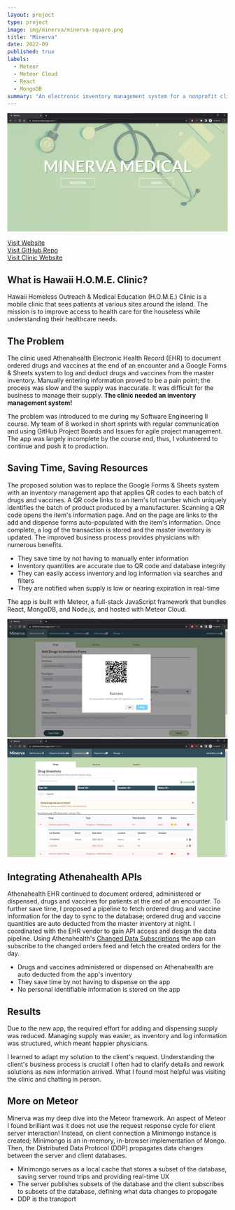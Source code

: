 ```yaml
---
layout: project
type: project
image: img/minerva/minerva-square.png
title: "Minerva"
date: 2022-09
published: true
labels:
  - Meteor
  - Meteor Cloud
  - React
  - MongoDB
summary: "An electronic inventory management system for a nonprofit clinic."
---
```


<img class="img-fluid" src="../img/minerva/minerva-home-page.png">

[Visit Website](https://minerva.meteorapp.com/)  
[Visit GitHub Repo](https://github.com/guanhongl/minerva-matrp)  
[Visit Clinic Website](https://sites.google.com/view/hawaiihomeproject/about)  

## What is Hawaii H.O.M.E. Clinic?

Hawaii Homeless Outreach & Medical Education (H.O.M.E.) Clinic is a mobile clinic that sees patients at various sites around the island. The mission is to improve access to health care for the houseless while understanding their healthcare needs. 

## The Problem

The clinic used Athenahealth Electronic Health Record (EHR) to document ordered drugs and vaccines at the end of an encounter and a Google Forms & Sheets system to log and deduct drugs and vaccines from the master inventory. Manually entering information proved to be a pain point; the process was slow and the supply was inaccurate. It was difficult for the business to manage their supply. **The clinic needed an inventory management system!** 

The problem was introduced to me during my Software Engineering II course. My team of 8 worked in short sprints with regular communication and using GitHub Project Boards and Issues for agile project management. The app was largely incomplete by the course end, thus, I volunteered to continue and push it to production. 

## Saving Time, Saving Resources

The proposed solution was to replace the Google Forms & Sheets system with an inventory management app that applies QR codes to each batch of drugs and vaccines. A QR code links to an item's lot number which uniquely identifies the batch of product produced by a manufacturer. Scanning a QR code opens the item's information page. And on the page are links to the add and dispense forms auto-populated with the item's information. Once complete, a log of the transaction is stored and the master inventory is updated. The improved business process provides physicians with numerous benefits. 

- They save time by not having to manually enter information
- Inventory quantities are accurate due to QR code and database integrity
- They can easily access inventory and log information via searches and filters
- They are notified when supply is low or nearing expiration in real-time

The app is built with Meteor, a full-stack JavaScript framework that bundles React, MongoDB, and Node.js, and hosted with Meteor Cloud. 

<div class="container text-center">
  <div class="row">
    <div class="col">
      <img src="../img/minerva/minerva-qr-code.png" class="img-fluid">
    </div>
    <div class="col">
      <img src="../img/minerva/minerva-log-page.png" class="img-fluid">
    </div>
  </div>
</div>

## Integrating Athenahealth APIs

Athenahealth EHR continued to document ordered, administered or dispensed, drugs and vaccines for patients at the end of an encounter. To further save time, I proposed a pipeline to fetch ordered drug and vaccine information for the day to sync to the database; ordered drug and vaccine quantities are auto deducted from the master inventory at night. I coordinated with the EHR vendor to gain API access and design the data pipeline. Using Athenahealth's [Changed Data Subscriptions](https://docs.athenahealth.com/api/guides/changed-data-subscriptions) the app can subscribe to the changed orders feed and fetch the created orders for the day. 

- Drugs and vaccines administered or dispensed on Athenahealth are auto deducted from the app's inventory
- They save time by not having to dispense on the app
- No personal identifiable information is stored on the app

## Results

Due to the new app, the required effort for adding and dispensing supply was reduced. Managing supply was easier, as inventory and log information was structured, which meant happier physicians. 

I learned to adapt my solution to the client's request. Understanding the client's business process is crucial! I often had to clarify details and rework solutions as new information arrived. What I found most helpful was visiting the clinic and chatting in person. 

## More on Meteor

Minerva was my deep dive into the Meteor framework. An aspect of Meteor I found brilliant was it does not use the request response cycle for client server interaction! Instead, on client connection a Minimongo instance is created; Minimongo is an in-memory, in-browser implementation of Mongo. Then, the Distributed Data Protocol (DDP) propagates data changes between the server and client databases. 

- Minimongo serves as a local cache that stores a subset of the database, saving server round trips and providing real-time UX
- The server publishes subsets of the database and the client subscribes to subsets of the database, defining what data changes to propagate
- DDP is the transport
